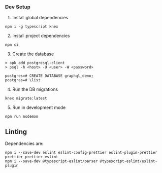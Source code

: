 ### Dev Setup

1. Install global dependencies

`npm i -g typescript knex`

2. Install project dependencies

`npm ci`

3. Create the database

```
> apk add postgresql-client
> psql -h <host> -U <user> -W <password>

postgres=# CREATE DATABASE graphql_demo;
postgres=# \list
```

4. Run the DB migrations

`knex migrate:latest`

5. Run in development mode

`npm run nodemon`

## Linting

Dependencies are:
```
npm i --save-dev eslint eslint-config-prettier eslint-plugin-prettier prettier prettier-eslint
npm i --save-dev @typescript-eslint/parser @typescript-eslint/eslint-plugin
```